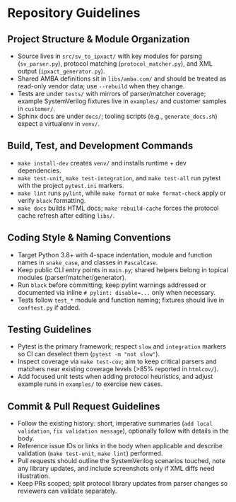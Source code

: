 # Repository Guidelines

## Project Structure & Module Organization
- Source lives in `src/sv_to_ipxact/` with key modules for parsing (`sv_parser.py`), protocol matching (`protocol_matcher.py`), and XML output (`ipxact_generator.py`).
- Shared AMBA definitions sit in `libs/amba.com/` and should be treated as read-only vendor data; use `--rebuild` when they change.
- Tests are under `tests/` with mirrors of parser/matcher coverage; example SystemVerilog fixtures live in `examples/` and customer samples in `customer/`.
- Sphinx docs are under `docs/`; tooling scripts (e.g., `generate_docs.sh`) expect a virtualenv in `venv/`.

## Build, Test, and Development Commands
- `make install-dev` creates `venv/` and installs runtime + dev dependencies.
- `make test-unit`, `make test-integration`, and `make test-all` run pytest with the project `pytest.ini` markers.
- `make lint` runs `pylint`, while `make format` or `make format-check` apply or verify `black` formatting.
- `make docs` builds HTML docs; `make rebuild-cache` forces the protocol cache refresh after editing `libs/`.

## Coding Style & Naming Conventions
- Target Python 3.8+ with 4-space indentation, module and function names in `snake_case`, and classes in `PascalCase`.
- Keep public CLI entry points in `main.py`; shared helpers belong in topical modules (parser/matcher/generator).
- Run `black` before committing; keep pylint warnings addressed or documented via inline `# pylint: disable=...` only when necessary.
- Tests follow `test_*` module and function naming; fixtures should live in `conftest.py` if added.

## Testing Guidelines
- Pytest is the primary framework; respect `slow` and `integration` markers so CI can deselect them (`pytest -m "not slow"`).
- Inspect coverage via `make test-cov`; aim to keep critical parsers and matchers near existing coverage levels (>85% reported in `htmlcov/`).
- Add focused unit tests when adding protocol heuristics, and adjust example runs in `examples/` to exercise new cases.

## Commit & Pull Request Guidelines
- Follow the existing history: short, imperative summaries (`add local validation`, `fix validation message`), optionally follow with details in the body.
- Reference issue IDs or links in the body when applicable and describe validation (`make test-unit`, `make lint`) performed.
- Pull requests should outline the SystemVerilog scenarios touched, note any library updates, and include screenshots only if XML diffs need illustration.
- Keep PRs scoped; split protocol library updates from parser changes so reviewers can validate separately.
